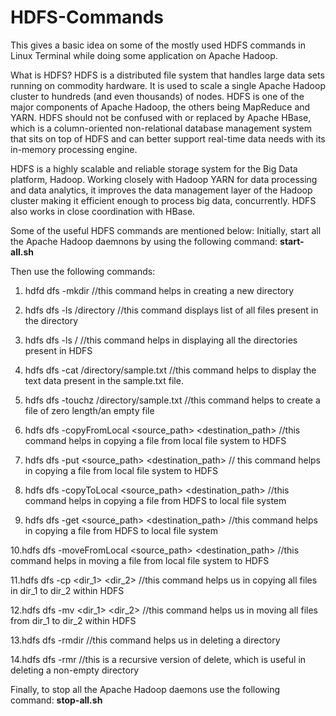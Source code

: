 # HDFS-Commands
This gives a basic idea on some of the mostly used HDFS commands in Linux Terminal while doing some application on Apache Hadoop.

What is HDFS?
HDFS is a distributed file system that handles large data sets running on commodity hardware. It is used to scale a single Apache Hadoop cluster to hundreds (and even thousands) of nodes. HDFS is one of the major components of Apache Hadoop, the others being MapReduce and YARN. HDFS should not be confused with or replaced by Apache HBase, which is a column-oriented non-relational database management system that sits on top of HDFS and can better support real-time data needs with its in-memory processing engine.

HDFS is a highly scalable and reliable storage system for the Big Data platform, Hadoop. Working closely with Hadoop YARN for data processing and data analytics, it improves the data management layer of the Hadoop cluster making it efficient enough to process big data, concurrently. HDFS also works in close coordination with HBase. 

Some of the useful HDFS commands are mentioned below:
Initially, start all the Apache Hadoop daemnons by using the following command:
**start-all.sh**

Then use the following commands:

1. hdfd dfs -mkdir <directory>         //this command helps in creating a new directory

2. hdfs dfs -ls /directory             //this command displays list of all files present in the directory 

3. hdfs dfs -ls /                      //this command helps in displaying all the directories present in HDFS

4. hdfs dfs -cat /directory/sample.txt //this command helps to display the text data present in the sample.txt file.

5. hdfs dfs -touchz /directory/sample.txt  //this command helps to create a file of zero length/an empty file

6. hdfs dfs -copyFromLocal <source_path> <destination_path> //this command helps in copying a file from local file system to HDFS

7. hdfs dfs -put <source_path> <destination_path> // this command helps in copying a file from local file system to HDFS

8. hdfs dfs -copyToLocal <source_path> <destination_path> //this command helps in copying a file from HDFS to local file system

9. hdfs dfs -get <source_path> <destination_path> //this command helps in copying a file from HDFS to local file system
 
10.hdfs dfs -moveFromLocal <source_path> <destination_path> //this command helps in moving a file from local file system to HDFS

11.hdfs dfs -cp <dir_1> <dir_2>        //this command helps us in copying all files in dir_1 to dir_2 within HDFS

12.hdfs dfs -mv <dir_1> <dir_2>        //this command helps us in moving all files from dir_1 to dir_2 within HDFS

13.hdfs dfs -rmdir <directory>        //this command helps us in deleting a directory

14.hdfs dfs -rmr <directory>          //this is a recursive version of delete, which is useful in deleting a non-empty directory

Finally, to stop all the Apache Hadoop daemons use the following command:
**stop-all.sh**
